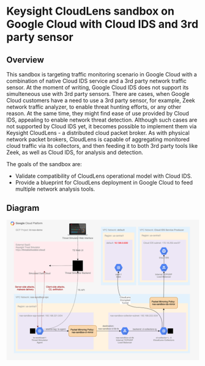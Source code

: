 # Keysight CloudLens sandbox on Google Cloud with Cloud IDS and 3rd party sensor

## Overview

This sandbox is targeting traffic monitoring scenario in Google Cloud with a combination of native Cloud IDS service and a 3rd party network traffic sensor. At the moment of writing, Google Cloud IDS does not support its simulteneous use with 3rd party sensors. There are cases, when Google Cloud customers have a need to use a 3rd party sensor, for example, Zeek network traffic analyzer, to enable threat hunting efforts, or any other reason. At the same time, they might find ease of use provided by Cloud IDS, appealing to enable network threat detection. Although such cases are not supported by Cloud IDS yet, it becomes possible to implement them via Keysight CloudLens - a distributed cloud packet broker. As with physical network packet brokers, CloudLens is capable of aggregating monitored cloud traffic via its collectors, and then feeding it to both 3rd party tools like Zeek, as well as Cloud IDS, for analysis and detection.

The goals of the sandbox are:

* Validate compatibility of CloudLens operational model with Cloud IDS.
* Provide a blueprint for CloudLens deployment in Google Cloud to feed multiple network analysis tools.

## Diagram

![CloudLens sandbox with Google Cloud IDS and 3rd party tool diagram](diagrams/GCP_CL_CIDS_DUO.png)
